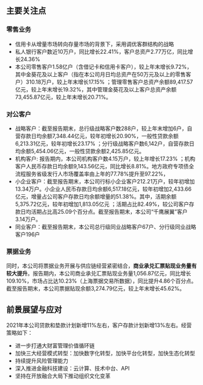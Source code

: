 ## 主要关注点

### 零售业务

- 信用卡从增量市场转向存量市场的背景下，采用调优客群结构的战略
- 私人银行客户数近10万户，同比增长22.41%，客户总资产2.77万亿，同比增长24.36%
- 本公司零售客户1.58亿户（含借记卡和信用卡客户），较上年末增长9.72%，其中金葵花及以上客户（指在本公司月日均总资产在50万元及以上的零售客户）310.18万户，较上年末增长17.15% ；管理零售客户总资产余额89,417.57亿元，较上年末增长19.32%，其中管理金葵花及以上客户总资产余额73,455.87亿元，较上年末增长20.71%。

### 对公客户

- 战略客户：截至报告期末，总行级战略客户数288户，较上年末增加6户，自营存款日均余额7,348.44亿元，较年初增长20.90%，一般性贷款余额6,213.31亿元，较年初增长23.17% ；分行级战略客户数6,142户，自营存款日均余额5,454.06亿元，一般性贷款余额2,425.85亿元。
- 机构客户: 报告期内，本公司机构客户数4.15万户，较上年增长17.23% ；机构客户人民币存款日均余额9,143.56亿元，同比增长8.81%。地方政府专项债全流程服务省级发行人市场覆盖率由上年的77.78%提升至97.22%，
- 小企业客户：截至报告期末，本公司行标小企业客户212.21万户，较年初增加13.34万户。小企业人民币存款日均余额6,517.18亿元，较年初增加2,433.66亿元，增量占公司客户存款日均余额增量的51.38%。其中，活期余额5,375.72亿元，较年初增加1,813.05亿元 ；活期占比82.49%，较公司客户存款日均活期占比高25.09个百分点。截至报告期末，本公司“千鹰展翼”客户3.14万户。
- 同业客户：截至报告期末，本公司总行级同业战略客户67户、分行级同业战略客户196户

### 票据业务

同时，本公司将票据业务开展与供应链经营紧密结合，**商业承兑汇票贴现业务量有较大提升**。报告期内，本公司商业承兑汇票贴现业务量1,056.87亿元，同比增长109.10%，市场占比达10.23%（上海票据交易所数据），同比提升4.86个百分点。截至报告期末，本公司票据贴现余额3,274.79亿元，较上年末增长45.62%。

## 前景展望与应对

2021年本公司贷款和垫款计划新增11%左右，客户存款计划新增13%左右。经营策略如下：

- 进一步打通大财富管理价值循环链
- 加快三大经营模式转型：加快数字化转型，加快平台化转型，加快生态化转型
- 持续提升风险管理能力
- 深入推进金融科技建设：云计算、技术中台、API
- 坚持在开放融合大局下推动组织文化变革
